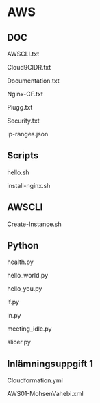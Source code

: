 # AWS
## DOC

AWSCLI.txt	


Cloud9CIDR.txt	


Documentation.txt	


Nginx-CF.txt	


Plugg.txt	


Security.txt	


ip-ranges.json

## Scripts

hello.sh	


install-nginx.sh	

## AWSCLI

Create-Instance.sh

## Python

health.py	


hello_world.py	


hello_you.py	


if.py	


in.py	


meeting_idle.py	


slicer.py	

## Inlämningsuppgift 1

Cloudformation.yml


AWS01-MohsenVahebi.xml
